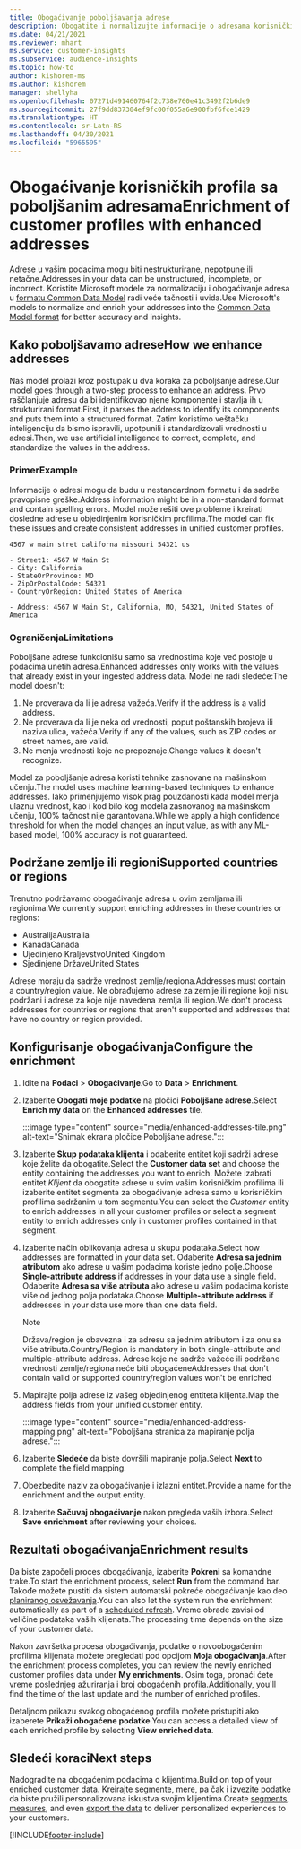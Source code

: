 ```yaml
---
title: Obogaćivanje poboljšavanja adrese
description: Obogatite i normalizujte informacije o adresama korisničkih profila pomoću Microsoft modela.
ms.date: 04/21/2021
ms.reviewer: mhart
ms.service: customer-insights
ms.subservice: audience-insights
ms.topic: how-to
author: kishorem-ms
ms.author: kishorem
manager: shellyha
ms.openlocfilehash: 07271d491460764f2c738e760e41c3492f2b6de9
ms.sourcegitcommit: 27f9dd837304ef9fc00f055a6e900fbf6fce1429
ms.translationtype: HT
ms.contentlocale: sr-Latn-RS
ms.lasthandoff: 04/30/2021
ms.locfileid: "5965595"
---
```

# <a name="enrichment-of-customer-profiles-with-enhanced-addresses"></a><span data-ttu-id="0b228-103">Obogaćivanje korisničkih profila sa poboljšanim adresama</span><span class="sxs-lookup"><span data-stu-id="0b228-103">Enrichment of customer profiles with enhanced addresses</span></span>

<span data-ttu-id="0b228-104">Adrese u vašim podacima mogu biti nestrukturirane, nepotpune ili netačne.</span><span class="sxs-lookup"><span data-stu-id="0b228-104">Addresses in your data can be unstructured, incomplete, or incorrect.</span></span> <span data-ttu-id="0b228-105">Koristite Microsoft modele za normalizaciju i obogaćivanje adresa u [formatu Common Data Model](/common-data-model/schema/core/applicationcommon/address) radi veće tačnosti i uvida.</span><span class="sxs-lookup"><span data-stu-id="0b228-105">Use Microsoft's models to normalize and enrich your addresses into the [Common Data Model format](/common-data-model/schema/core/applicationcommon/address) for better accuracy and insights.</span></span>

## <a name="how-we-enhance-addresses"></a><span data-ttu-id="0b228-106">Kako poboljšavamo adrese</span><span class="sxs-lookup"><span data-stu-id="0b228-106">How we enhance addresses</span></span>

<span data-ttu-id="0b228-107">Naš model prolazi kroz postupak u dva koraka za poboljšanje adrese.</span><span class="sxs-lookup"><span data-stu-id="0b228-107">Our model goes through a two-step process to enhance an address.</span></span> <span data-ttu-id="0b228-108">Prvo raščlanjuje adresu da bi identifikovao njene komponente i stavlja ih u strukturirani format.</span><span class="sxs-lookup"><span data-stu-id="0b228-108">First, it parses the address to identify its components and puts them into a structured format.</span></span> <span data-ttu-id="0b228-109">Zatim koristimo veštačku inteligenciju da bismo ispravili, upotpunili i standardizovali vrednosti u adresi.</span><span class="sxs-lookup"><span data-stu-id="0b228-109">Then, we use artificial intelligence to correct, complete, and standardize the values in the address.</span></span>

### <a name="example"></a><span data-ttu-id="0b228-110">Primer</span><span class="sxs-lookup"><span data-stu-id="0b228-110">Example</span></span>

<span data-ttu-id="0b228-111">Informacije o adresi mogu da budu u nestandardnom formatu i da sadrže pravopisne greške.</span><span class="sxs-lookup"><span data-stu-id="0b228-111">Address information might be in a non-standard format and contain spelling errors.</span></span> <span data-ttu-id="0b228-112">Model može rešiti ove probleme i kreirati dosledne adrese u objedinjenim korisničkim profilima.</span><span class="sxs-lookup"><span data-stu-id="0b228-112">The model can fix these issues and create consistent addresses in unified customer profiles.</span></span>

```Input
4567 w main stret californa missouri 54321 us
```

```Output
- Street1: 4567 W Main St
- City: California
- StateOrProvince: MO
- ZipOrPostalCode: 54321
- CountryOrRegion: United States of America

- Address: 4567 W Main St, California, MO, 54321, United States of America
```

### <a name="limitations"></a><span data-ttu-id="0b228-113">Ograničenja</span><span class="sxs-lookup"><span data-stu-id="0b228-113">Limitations</span></span>

<span data-ttu-id="0b228-114">Poboljšane adrese funkcionišu samo sa vrednostima koje već postoje u podacima unetih adresa.</span><span class="sxs-lookup"><span data-stu-id="0b228-114">Enhanced addresses only works with the values that already exist in your ingested address data.</span></span> <span data-ttu-id="0b228-115">Model ne radi sledeće:</span><span class="sxs-lookup"><span data-stu-id="0b228-115">The model doesn't:</span></span> 

1. <span data-ttu-id="0b228-116">Ne proverava da li je adresa važeća.</span><span class="sxs-lookup"><span data-stu-id="0b228-116">Verify if the address is a valid address.</span></span>
2. <span data-ttu-id="0b228-117">Ne proverava da li je neka od vrednosti, poput poštanskih brojeva ili naziva ulica, važeća.</span><span class="sxs-lookup"><span data-stu-id="0b228-117">Verify if any of the values, such as ZIP codes or street names, are valid.</span></span>
3. <span data-ttu-id="0b228-118">Ne menja vrednosti koje ne prepoznaje.</span><span class="sxs-lookup"><span data-stu-id="0b228-118">Change values it doesn't recognize.</span></span>

<span data-ttu-id="0b228-119">Model za poboljšanje adresa koristi tehnike zasnovane na mašinskom učenju.</span><span class="sxs-lookup"><span data-stu-id="0b228-119">The model uses machine learning-based techniques to enhance addresses.</span></span> <span data-ttu-id="0b228-120">Iako primenjujemo visok prag pouzdanosti kada model menja ulaznu vrednost, kao i kod bilo kog modela zasnovanog na mašinskom učenju, 100% tačnost nije garantovana.</span><span class="sxs-lookup"><span data-stu-id="0b228-120">While we apply a high confidence threshold for when the model changes an input value, as with any ML-based model, 100% accuracy is not guaranteed.</span></span>

## <a name="supported-countries-or-regions"></a><span data-ttu-id="0b228-121">Podržane zemlje ili regioni</span><span class="sxs-lookup"><span data-stu-id="0b228-121">Supported countries or regions</span></span>

<span data-ttu-id="0b228-122">Trenutno podržavamo obogaćivanje adresa u ovim zemljama ili regionima:</span><span class="sxs-lookup"><span data-stu-id="0b228-122">We currently support enriching addresses in these countries or regions:</span></span> 

- <span data-ttu-id="0b228-123">Australija</span><span class="sxs-lookup"><span data-stu-id="0b228-123">Australia</span></span>
- <span data-ttu-id="0b228-124">Kanada</span><span class="sxs-lookup"><span data-stu-id="0b228-124">Canada</span></span>
- <span data-ttu-id="0b228-125">Ujedinjeno Kraljevstvo</span><span class="sxs-lookup"><span data-stu-id="0b228-125">United Kingdom</span></span>
- <span data-ttu-id="0b228-126">Sjedinjene Države</span><span class="sxs-lookup"><span data-stu-id="0b228-126">United States</span></span>

<span data-ttu-id="0b228-127">Adrese moraju da sadrže vrednost zemlje/regiona.</span><span class="sxs-lookup"><span data-stu-id="0b228-127">Addresses must contain a country/region value.</span></span> <span data-ttu-id="0b228-128">Ne obrađujemo adrese za zemlje ili regione koji nisu podržani i adrese za koje nije navedena zemlja ili region.</span><span class="sxs-lookup"><span data-stu-id="0b228-128">We don't process addresses for countries or regions that aren't supported and addresses that have no country or region provided.</span></span>

## <a name="configure-the-enrichment"></a><span data-ttu-id="0b228-129">Konfigurisanje obogaćivanja</span><span class="sxs-lookup"><span data-stu-id="0b228-129">Configure the enrichment</span></span>

1. <span data-ttu-id="0b228-130">Idite na **Podaci** > **Obogaćivanje**.</span><span class="sxs-lookup"><span data-stu-id="0b228-130">Go to **Data** > **Enrichment**.</span></span>

1. <span data-ttu-id="0b228-131">Izaberite **Obogati moje podatke** na pločici **Poboljšane adrese**.</span><span class="sxs-lookup"><span data-stu-id="0b228-131">Select **Enrich my data** on the **Enhanced addresses** tile.</span></span>

   :::image type="content" source="media/enhanced-addresses-tile.png" alt-text="Snimak ekrana pločice Poboljšane adrese.":::

1. <span data-ttu-id="0b228-133">Izaberite **Skup podataka klijenta** i odaberite entitet koji sadrži adrese koje želite da obogatite.</span><span class="sxs-lookup"><span data-stu-id="0b228-133">Select the **Customer data set** and choose the entity containing the addresses you want to enrich.</span></span> <span data-ttu-id="0b228-134">Možete izabrati entitet *Klijent* da obogatite adrese u svim vašim korisničkim profilima ili izaberite entitet segmenta za obogaćivanje adresa samo u korisničkim profilima sadržanim u tom segmentu.</span><span class="sxs-lookup"><span data-stu-id="0b228-134">You can select the *Customer* entity to enrich addresses in all your customer profiles or select a segment entity to enrich addresses only in customer profiles contained in that segment.</span></span>

1. <span data-ttu-id="0b228-135">Izaberite način oblikovanja adresa u skupu podataka.</span><span class="sxs-lookup"><span data-stu-id="0b228-135">Select how addresses are formatted in your data set.</span></span> <span data-ttu-id="0b228-136">Odaberite **Adresa sa jednim atributom** ako adrese u vašim podacima koriste jedno polje.</span><span class="sxs-lookup"><span data-stu-id="0b228-136">Choose **Single-attribute address** if addresses in your data use a single field.</span></span> <span data-ttu-id="0b228-137">Odaberite **Adresa sa više atributa** ako adrese u vašim podacima koriste više od jednog polja podataka.</span><span class="sxs-lookup"><span data-stu-id="0b228-137">Choose **Multiple-attribute address** if addresses in your data use more than one data field.</span></span>

   > [!NOTE]
   > <span data-ttu-id="0b228-138">Država/region je obavezna i za adresu sa jednim atributom i za onu sa više atributa.</span><span class="sxs-lookup"><span data-stu-id="0b228-138">Country/Region is mandatory in both single-attribute and multiple-attribute address.</span></span> <span data-ttu-id="0b228-139">Adrese koje ne sadrže važeće ili podržane vrednosti zemlje/regiona neće biti obogaćene</span><span class="sxs-lookup"><span data-stu-id="0b228-139">Addresses that don't contain valid or supported country/region values won't be enriched</span></span>

1.  <span data-ttu-id="0b228-140">Mapirajte polja adrese iz vašeg objedinjenog entiteta klijenta.</span><span class="sxs-lookup"><span data-stu-id="0b228-140">Map the address fields from your unified customer entity.</span></span>

    :::image type="content" source="media/enhanced-address-mapping.png" alt-text="Poboljšana stranica za mapiranje polja adrese.":::

1. <span data-ttu-id="0b228-142">Izaberite **Sledeće** da biste dovršili mapiranje polja.</span><span class="sxs-lookup"><span data-stu-id="0b228-142">Select **Next** to complete the field mapping.</span></span>

1. <span data-ttu-id="0b228-143">Obezbedite naziv za obogaćivanje i izlazni entitet.</span><span class="sxs-lookup"><span data-stu-id="0b228-143">Provide a name for the enrichment and the output entity.</span></span>

1. <span data-ttu-id="0b228-144">Izaberite **Sačuvaj obogaćivanje** nakon pregleda vaših izbora.</span><span class="sxs-lookup"><span data-stu-id="0b228-144">Select **Save enrichment** after reviewing your choices.</span></span>

## <a name="enrichment-results"></a><span data-ttu-id="0b228-145">Rezultati obogaćivanja</span><span class="sxs-lookup"><span data-stu-id="0b228-145">Enrichment results</span></span>

<span data-ttu-id="0b228-146">Da biste započeli proces obogaćivanja, izaberite **Pokreni** sa komandne trake.</span><span class="sxs-lookup"><span data-stu-id="0b228-146">To start the enrichment process, select **Run** from the command bar.</span></span> <span data-ttu-id="0b228-147">Takođe možete pustiti da sistem automatski pokreće obogaćivanje kao deo [planiranog osvežavanja](system.md#schedule-tab).</span><span class="sxs-lookup"><span data-stu-id="0b228-147">You can also let the system run the enrichment automatically as part of a [scheduled refresh](system.md#schedule-tab).</span></span> <span data-ttu-id="0b228-148">Vreme obrade zavisi od veličine podataka vaših klijenata.</span><span class="sxs-lookup"><span data-stu-id="0b228-148">The processing time depends on the size of your customer data.</span></span>

<span data-ttu-id="0b228-149">Nakon završetka procesa obogaćivanja, podatke o novoobogaćenim profilima klijenata možete pregledati pod opcijom **Moja obogaćivanja**.</span><span class="sxs-lookup"><span data-stu-id="0b228-149">After the enrichment process completes, you can review the newly enriched customer profiles data under **My enrichments**.</span></span> <span data-ttu-id="0b228-150">Osim toga, pronaći ćete vreme poslednjeg ažuriranja i broj obogaćenih profila.</span><span class="sxs-lookup"><span data-stu-id="0b228-150">Additionally, you'll find the time of the last update and the number of enriched profiles.</span></span>

<span data-ttu-id="0b228-151">Detaljnom prikazu svakog obogaćenog profila možete pristupiti ako izaberete **Prikaži obogaćene podatke**.</span><span class="sxs-lookup"><span data-stu-id="0b228-151">You can access a detailed view of each enriched profile by selecting **View enriched data**.</span></span>

## <a name="next-steps"></a><span data-ttu-id="0b228-152">Sledeći koraci</span><span class="sxs-lookup"><span data-stu-id="0b228-152">Next steps</span></span>

<span data-ttu-id="0b228-153">Nadogradite na obogaćenim podacima o klijentima.</span><span class="sxs-lookup"><span data-stu-id="0b228-153">Build on top of your enriched customer data.</span></span> <span data-ttu-id="0b228-154">Kreirajte [segmente](segments.md), [mere](measures.md), pa čak i [izvezite podatke](export-destinations.md) da biste pružili personalizovana iskustva svojim klijentima.</span><span class="sxs-lookup"><span data-stu-id="0b228-154">Create [segments](segments.md), [measures](measures.md), and even [export the data](export-destinations.md) to deliver personalized experiences to your customers.</span></span>

[!INCLUDE[footer-include](../includes/footer-banner.md)]
